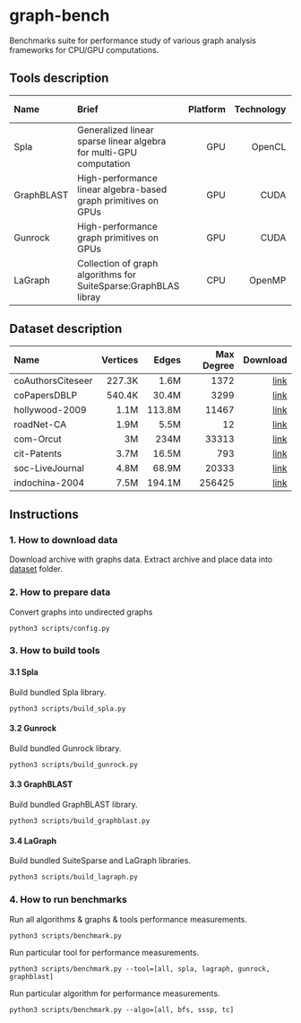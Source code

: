 # graph-bench

Benchmarks suite for performance study of various graph analysis frameworks for CPU/GPU computations.

## Tools description

| Name       | Brief                                                              | Platform | Technology |                                        Source Page |
|:-----------|:-------------------------------------------------------------------|---------:|-----------:|---------------------------------------------------:|
| Spla       | Generalized linear sparse linear algebra for multi-GPU computation |      GPU |     OpenCL | [link](https://github.com/JetBrains-Research/spla) |
| GraphBLAST | High-performance linear algebra-based graph primitives on GPUs     |      GPU |       CUDA |      [link](https://github.com/gunrock/graphblast) |
| Gunrock    | High-performance graph primitives on GPUs                          |      GPU |       CUDA |         [link](https://github.com/gunrock/gunrock) |
| LaGraph    | Collection of graph algorithms for SuiteSparse:GraphBLAS libray    |      CPU |     OpenMP |       [link](https://github.com/GraphBLAS/LAGraph) |

## Dataset description

| Name              | Vertices |  Edges | Max Degree |                                                                                          Download |
|:------------------|---------:|-------:|-----------:|--------------------------------------------------------------------------------------------------:|
| coAuthorsCiteseer |   227.3K |   1.6M |       1372 | [link](https://suitesparse-collection-website.herokuapp.com/MM/DIMACS10/coAuthorsCiteseer.tar.gz) |
| coPapersDBLP      |   540.4K |  30.4M |       3299 |      [link](https://suitesparse-collection-website.herokuapp.com/MM/DIMACS10/coPapersDBLP.tar.gz) |
| hollywood-2009    |     1.1M | 113.8M |      11467 |         [link](https://suitesparse-collection-website.herokuapp.com/MM/LAW/hollywood-2009.tar.gz) |
| roadNet-CA        |     1.9M |   5.5M |         12 |            [link](https://suitesparse-collection-website.herokuapp.com/MM/SNAP/roadNet-CA.tar.gz) |
| com-Orcut         |       3M |   234M |      33313 |             [link](https://suitesparse-collection-website.herokuapp.com/MM/SNAP/com-Orkut.tar.gz) |
| cit-Patents       |     3.7M |  16.5M |        793 |           [link](https://suitesparse-collection-website.herokuapp.com/MM/SNAP/cit-Patents.tar.gz) |
| soc-LiveJournal   |     4.8M |  68.9M |      20333 |      [link](https://suitesparse-collection-website.herokuapp.com/MM/SNAP/soc-LiveJournal1.tar.gz) |
| indochina-2004    |     7.5M | 194.1M |     256425 |         [link](https://suitesparse-collection-website.herokuapp.com/MM/LAW/indochina-2004.tar.gz) |

## Instructions

### 1. How to download data

Download archive with graphs data. Extract archive and place data into [dataset](./dataset) folder.

### 2. How to prepare data

Convert graphs into undirected graphs

```shell
python3 scripts/config.py
```

### 3. How to build tools

#### 3.1 Spla

Build bundled Spla library.

```shell
python3 scripts/build_spla.py
```

#### 3.2 Gunrock

Build bundled Gunrock library.

```shell
python3 scripts/build_gunrock.py
```

#### 3.3 GraphBLAST

Build bundled GraphBLAST library.

```shell
python3 scripts/build_graphblast.py
```

#### 3.4 LaGraph

Build bundled SuiteSparse and LaGraph libraries.

```shell
python3 scripts/build_lagraph.py
```

### 4. How to run benchmarks

Run all algorithms & graphs & tools performance measurements.

```shell
python3 scripts/benchmark.py
```

Run particular tool for performance measurements.

```shell
python3 scripts/benchmark.py --tool=[all, spla, lagraph, gunrock, graphblast]
```

Run particular algorithm for performance measurements.

```shell
python3 scripts/benchmark.py --algo=[all, bfs, sssp, tc]
```